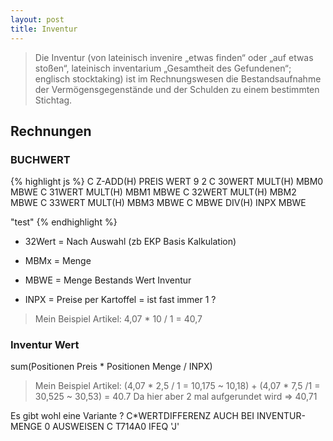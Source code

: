 ```yaml
---
layout: post
title: Inventur
---
```


>Die Inventur (von lateinisch invenire „etwas finden“ oder „auf etwas stoßen“, lateinisch inventarium „Gesamtheit des Gefundenen“; englisch stocktaking) ist im Rechnungswesen die Bestandsaufnahme der Vermögensgegenstände und der Schulden zu einem bestimmten Stichtag.

## Rechnungen 

### BUCHWERT
{% highlight js %}
 C                   Z-ADD(H)  PREIS         WERT              9 2
 C   30WERT          MULT(H)   MBM0          MBWE
 C   31WERT          MULT(H)   MBM1          MBWE
 C   32WERT          MULT(H)   MBM2          MBWE
 C   33WERT          MULT(H)   MBM3          MBWE
 C     MBWE          DIV(H)    INPX          MBWE

"test" 
{% endhighlight %}

* 32Wert = Nach Auswahl (zb EKP Basis Kalkulation)
* MBMx   = Menge  

* MBWE   = Menge Bestands Wert Inventur 

* INPX   = Preise per Kartoffel = ist fast immer 1 ?

>Mein Beispiel Artikel: 4,07 * 10 / 1 = 40,7 

### Inventur Wert

sum(Positionen Preis * Positionen Menge / INPX)

>Mein Beispiel Artikel: (4,07 * 2,5 / 1 = 10,175 ~ 10,18) + (4,07 * 7,5 /1 = 30,525 ~ 30,53) = 40.7 
Da hier aber 2 mal aufgerundet wird => 40,71

Es gibt wohl eine Variante ?
C*WERTDIFFERENZ AUCH BEI INVENTUR-MENGE 0 AUSWEISEN
     C     T714A0        IFEQ      'J'
